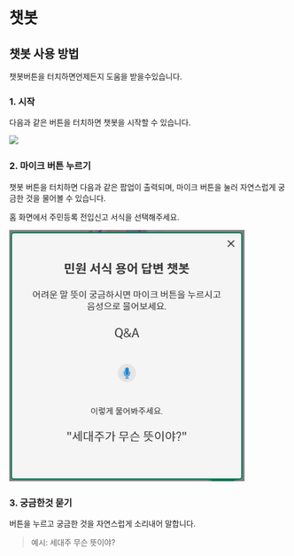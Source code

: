 # 챗봇

## 챗봇 사용 방법

챗봇버튼을 터치하면언제든지 도움을 받을수있습니다.

### 1. 시작

다음과 같은 버튼을 터치하면 챗봇을 시작할 수 있습니다.

![](https://raw.githubusercontent.com/mzux/kiosk-jeju/main/\_images/btn\_k\_chatbot\_normal.png)

### 2. 마이크 버튼 누르기

챗봇 버튼을 터치하면 다음과 같은 팝업이 출력되며, 마이크 버튼을 눌러 자연스럽게 궁금한 것을 물어볼 수 있습니다.

홈 화면에서 주민등록 전입신고 서식을 선택해주세요.

![](<../.gitbook/assets/image (2) (1) (1).png>)

### 3. 궁금한것 묻기

버튼을 누르고 궁금한 것을 자연스럽게 소리내어 말합니다.

> 예시: 세대주 무슨 뜻이야?
